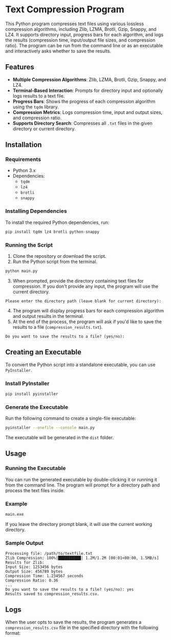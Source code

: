 # Text Compression Program

This Python program compresses text files using various lossless compression algorithms, including Zlib, LZMA, Brotli, Gzip, Snappy, and LZ4. It supports directory input, progress bars for each algorithm, and logs the results (compression time, input/output file sizes, and compression ratio). The program can be run from the command line or as an executable and interactively asks whether to save the results.

## Features

- **Multiple Compression Algorithms**: Zlib, LZMA, Brotli, Gzip, Snappy, and LZ4.
- **Terminal-Based Interaction**: Prompts for directory input and optionally logs results to a text file.
- **Progress Bars**: Shows the progress of each compression algorithm using the `tqdm` library.
- **Compression Metrics**: Logs compression time, input and output sizes, and compression ratio.
- **Supports Directory Search**: Compresses all `.txt` files in the given directory or current directory.

## Installation

### Requirements

- Python 3.x
- Dependencies:
  - `tqdm`
  - `lz4`
  - `brotli`
  - `snappy`
  
### Installing Dependencies

To install the required Python dependencies, run:

```bash
pip install tqdm lz4 brotli python-snappy
```

### Running the Script

1. Clone the repository or download the script.
2. Run the Python script from the terminal.

```bash
python main.py
```

3. When prompted, provide the directory containing text files for compression. If you don't provide any input, the program will use the current directory.

```plaintext
Please enter the directory path (leave blank for current directory): 
```

4. The program will display progress bars for each compression algorithm and output results in the terminal.
5. At the end of the process, the program will ask if you'd like to save the results to a file (`compression_results.txt`).

```plaintext
Do you want to save the results to a file? (yes/no): 
```

## Creating an Executable

To convert the Python script into a standalone executable, you can use `PyInstaller`.

### Install PyInstaller

```bash
pip install pyinstaller
```

### Generate the Executable

Run the following command to create a single-file executable:

```bash
pyinstaller --onefile --console main.py
```

The executable will be generated in the `dist` folder.

## Usage

### Running the Executable

You can run the generated executable by double-clicking it or running it from the command line. The program will prompt for a directory path and process the text files inside.

### Example

```bash
main.exe
```

If you leave the directory prompt blank, it will use the current working directory.

### Sample Output

```plaintext
Processing file: /path/to/textfile.txt
Zlib Compression: 100%|██████████| 1.2M/1.2M [00:01<00:00, 1.5MB/s]
Results for Zlib:
Input Size: 1253456 bytes
Output Size: 456789 bytes
Compression Time: 1.234567 seconds
Compression Ratio: 0.36
...
Do you want to save the results to a file? (yes/no): yes
Results saved to compression_results.csv.
```

## Logs

When the user opts to save the results, the program generates a `compression_results.csv` file in the specified directory with the following format:

